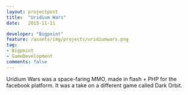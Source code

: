 ```yaml
---
layout: projectpost
title:  "Uridium Wars"
date:   2015-11-11

developer: "Bigpoint"
feature: /assets/img/projects/uridiumwars.png
tag:
- Bigpoint
- GameDevelopment
comments: false
---
```

Uridium Wars was a space-faring MMO, made in flash + PHP for the facebook platform. It was a take on a different game called Dark Orbit.
